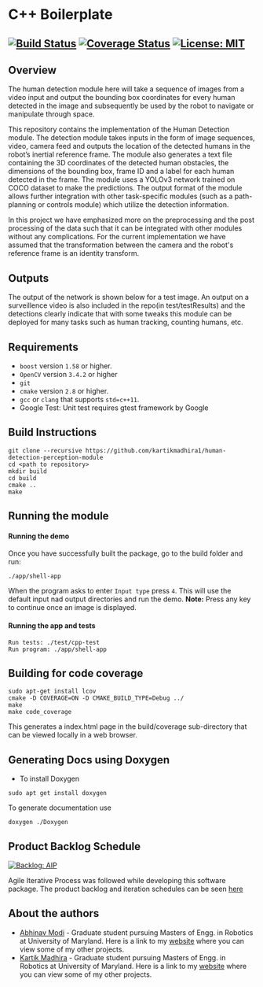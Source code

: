 # C++ Boilerplate
[![Build Status](https://travis-ci.org/kartikmadhira1/human-detection-perception-module.svg?branch=master)](https://travis-ci.org/kartikmadhira1/human-detection-perception-module)
[![Coverage Status](https://coveralls.io/repos/github/kartikmadhira1/human-detection-perception-module/badge.svg?branch=master)](https://coveralls.io/github/kartikmadhira1/human-detection-perception-module?branch=master)
[![License: MIT](https://img.shields.io/badge/License-MIT-yellow.svg)](https://opensource.org/licenses/MIT)
---

## Overview

The human detection module here will take a sequence of images from a video input and output
the bounding box coordinates for every human detected in the image and subsequently be used by
the robot to navigate or manipulate through space.

This repository contains the implementation of the Human Detection module. The detection module takes inputs in the form of image sequences, video, camera feed and outputs the location of the detected humans in the robot’s inertial reference frame. The module also generates a text file containing the 3D coordinates of the detected human obstacles, the dimensions of the bounding box, frame ID and a label for each human detected in the frame. The module uses a YOLOv3 network trained on COCO dataset to make the predictions. The output format of the module allows further integration with other task-specific modules (such as a path-planning or controls module) which utilize the detection information.

In this project we have emphasized more on the preprocessing and the post processing of the data such that it can be integrated with other modules without any complications. For the current implementation we have assumed that the transformation between the camera and the robot's reference frame is an identity transform.

## Outputs
The output of the network is shown below for a test image. An output on a surveillence video is also included in the repo(in test/testResults) and the detections clearly indicate that with some tweaks this module can be deployed for many tasks such as human tracking, counting humans, etc.


## Requirements

- `boost` version `1.58` or higher. 
- `OpenCV` version `3.4.2` or higher 
- `git`
- `cmake` version `2.8` or higher.
- `gcc` or `clang` that supports `std=c++11`.
- Google Test: Unit test requires gtest framework by Google

## Build Instructions
```
git clone --recursive https://github.com/kartikmadhira1/human-detection-perception-module
cd <path to repository>
mkdir build
cd build
cmake ..
make
```
## Running the module
#### Running the demo
Once you have successfully built the package, go to the build folder and run:
```
./app/shell-app
```
When the program asks to enter `Input type` press `4`. This will use the default input nad output directories and run the demo. 
**Note:** Press any key to continue once an image is displayed.

#### Running the app and tests
```
Run tests: ./test/cpp-test
Run program: ./app/shell-app
```

## Building for code coverage
```
sudo apt-get install lcov
cmake -D COVERAGE=ON -D CMAKE_BUILD_TYPE=Debug ../
make
make code_coverage
```
This generates a index.html page in the build/coverage sub-directory that can be viewed locally in a web browser.

## Generating Docs using Doxygen
- To install Doxygen
```
sudo apt get install doxygen
```
To generate documentation use
```
doxygen ./Doxygen
```

## Product Backlog Schedule
[![Backlog: AIP](https://img.shields.io/badge/Backlog-AIP-green.svg)](https://docs.google.com/spreadsheets/d/1X_c9bMi0b7AIUzMgMdLq84g2H6-rCiPsTc2X1IaxRng/edit?usp=sharing)

Agile Iterative Process was followed while developing this software package. The product backlog and iteration schedules can be seen [here](https://docs.google.com/spreadsheets/d/1X_c9bMi0b7AIUzMgMdLq84g2H6-rCiPsTc2X1IaxRng/edit?usp=sharing)

## About the authors
 - [Abhinav Modi](https://github.com/abhi1625) - Graduate student pursuing Masters of Engg. in Robotics at University of Maryland. Here is a link to my [website](abhi1625.github.io) where you can view some of my other projects.
 - [Kartik Madhira](https://github.com/kartikmadhira1) - Graduate student pursuing Masters of Engg. in Robotics at University of Maryland. Here is a link to my [website](kartikmadhira1.github.io) where you can view some of my other projects.
